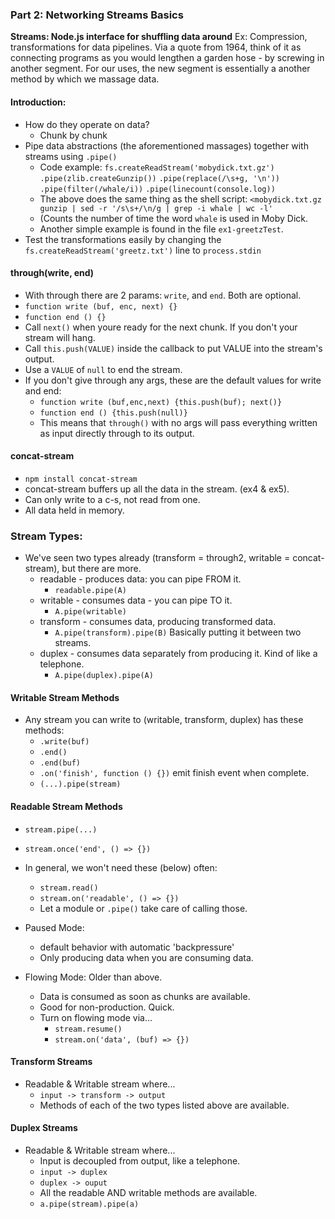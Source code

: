 ### Part 2: Networking Streams Basics
**Streams: Node.js interface for shuffling data around**
Ex: Compression, transformations for data pipelines.
Via a quote from 1964, think of it as connecting programs as you would lengthen a garden hose - by screwing in another segment. For our uses, the new segment is essentially a another method by which we massage data.

#### Introduction:
* How do they operate on data?
  * Chunk by chunk
* Pipe data abstractions (the aforementioned massages) together with streams using `.pipe()`
  * Code example:
`fs.createReadStream('mobydick.txt.gz')`
  `.pipe(zlib.createGunzip())`
  `.pipe(replace(/\s+g, '\n'))`
  `.pipe(filter(/whale/i))`
  `.pipe(linecount(console.log))`
  * The above does the same thing as the shell script:
`<mobydick.txt.gz gunzip | sed -r '/s\s+/\n/g | grep -i whale | wc -l'`
  * (Counts the number of time the word `whale` is used in Moby Dick.
  * Another simple example is found in the file `ex1-greetzTest`.
* Test the transformations easily by changing the `fs.createReadStream('greetz.txt')` line to `process.stdin`

#### through(write, end)
* With through there are 2 params: `write`, and `end`. Both are optional.
* `function write (buf, enc, next) {}`
* `function end () {}`
* Call `next()` when youre ready for the next chunk. If you don't your stream will hang.
* Call `this.push(VALUE)` inside the callback to put VALUE into the stream's output.
* Use a `VALUE` of `null` to end the stream.
* If you don't give through any args, these are the default values for write and end:
  * `function write (buf,enc,next) {this.push(buf); next()}`
  * `function end () {this.push(null)}`
  * This means that `through()` with no args will pass everything written as input directly through to its output.

#### concat-stream
* `npm install concat-stream`
* concat-stream buffers up all the data in the stream. (ex4 & ex5).
* Can only write to a c-s, not read from one.
* All data held in memory.

### Stream Types:
* We've seen two types already (transform = through2, writable = concat-stream), but there are more.
  * readable - produces data: you can pipe FROM it.
    * `readable.pipe(A)`
  * writable - consumes data - you can pipe TO it.
    * `A.pipe(writable)`
  * transform - consumes data, producing transformed data.
    * `A.pipe(transform).pipe(B)` Basically putting it between two streams.
  * duplex - consumes data separately from producing it. Kind of like a telephone.
    * `A.pipe(duplex).pipe(A)`

#### Writable Stream Methods
* Any stream you can write to (writable, transform, duplex) has these methods:
  * `.write(buf)`
  * `.end()`
  * `.end(buf)`
  * `.on('finish', function () {})` emit finish event when complete.
  * `(...).pipe(stream)`

#### Readable Stream Methods
* `stream.pipe(...)`
* `stream.once('end', () => {})`
* In general, we won't need these (below) often:
  * `stream.read()`
  * `stream.on('readable', () => {})`
  * Let a module or `.pipe()` take care of calling those.

* Paused Mode:
  * default behavior with automatic 'backpressure'
  * Only producing data when you are consuming data.

* Flowing Mode: Older than above.
  * Data is consumed as soon as chunks are available.
  * Good for non-production. Quick.
  * Turn on flowing mode via...
    * `stream.resume()`
    * `stream.on('data', (buf) => {})`

#### Transform Streams
* Readable & Writable stream where...
  * `input -> transform -> output`
  * Methods of each of the two types listed above are available.

#### Duplex Streams
* Readable & Writable stream where...
  * Input is decoupled from output, like a telephone.
  * `input -> duplex`
  * `duplex -> ouput`
  * All the readable AND writable methods are available.
  * `a.pipe(stream).pipe(a)`
